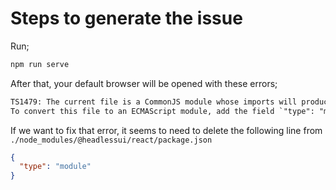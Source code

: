 # Steps to generate the issue

Run;

```sh
npm run serve
```

After that, your default browser will be opened with these errors;

```txt
TS1479: The current file is a CommonJS module whose imports will produce 'require' calls; however, the referenced file is an ECMAScript module and cannot be imported with 'require'. Consider writing a dynamic 'import("@headlessui/react")' call instead.
To convert this file to an ECMAScript module, add the field `"type": "module"` to '/path/to/headlessui-checking-error/package.json'.
```

If we want to fix that error, it seems to need to delete the following line from `./node_modules/@headlessui/react/package.json`

```json
{
  "type": "module"
}
```
